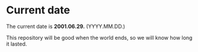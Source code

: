 # Current date

The current date is **2001.06.29.** (YYYY.MM.DD.)

This repository will be good when the world ends, so we will know how long it lasted.